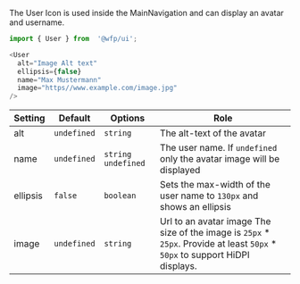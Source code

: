 The User Icon is used inside the MainNavigation and can display an avatar and username.
```js
import { User } from  '@wfp/ui';
```
```js
<User
  alt="Image Alt text"
  ellipsis={false}
  name="Max Mustermann"
  image="https//www.example.com/image.jpg"
/>
```
| Setting | Default | Options | Role |
| -------- | ----------- | -------------------- | ---------------------------------------------- |
| alt | `undefined` | `string` | The alt-text of the avatar |
| name | `undefined` | `string`  `undefined` | The user name. If `undefined` only the avatar image will be displayed  |
| ellipsis | `false` | `boolean` | Sets the max-width of the user name to `130px` and shows an ellipsis  |
| image | `undefined` | `string` | Url to an avatar image The size of the image is `25px` * `25px`. Provide at least `50px` * `50px` to support HiDPI displays. |